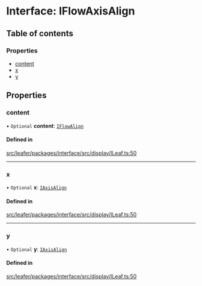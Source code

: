 # Interface: IFlowAxisAlign

## Table of contents

### Properties

- [content](IFlowAxisAlign.md#content)
- [x](IFlowAxisAlign.md#x)
- [y](IFlowAxisAlign.md#y)

## Properties

### content

• `Optional` **content**: [`IFlowAlign`](../modules.md#iflowalign)

#### Defined in

[src/leafer/packages/interface/src/display/ILeaf.ts:50](https://github.com/leaferjs/leafer/blob/9496e2973fd92c147ae5dbbf3c11ffcd5991c0f1/packages/interface/src/display/ILeaf.ts#L50)

___

### x

• `Optional` **x**: [`IAxisAlign`](../modules.md#iaxisalign)

#### Defined in

[src/leafer/packages/interface/src/display/ILeaf.ts:50](https://github.com/leaferjs/leafer/blob/9496e2973fd92c147ae5dbbf3c11ffcd5991c0f1/packages/interface/src/display/ILeaf.ts#L50)

___

### y

• `Optional` **y**: [`IAxisAlign`](../modules.md#iaxisalign)

#### Defined in

[src/leafer/packages/interface/src/display/ILeaf.ts:50](https://github.com/leaferjs/leafer/blob/9496e2973fd92c147ae5dbbf3c11ffcd5991c0f1/packages/interface/src/display/ILeaf.ts#L50)
